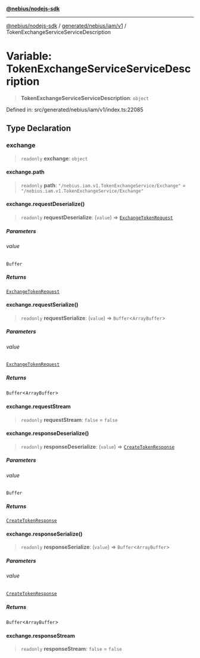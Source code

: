 [**@nebius/nodejs-sdk**](../../../../../README.md)

***

[@nebius/nodejs-sdk](../../../../../README.md) / [generated/nebius/iam/v1](../README.md) / TokenExchangeServiceServiceDescription

# Variable: TokenExchangeServiceServiceDescription

> **TokenExchangeServiceServiceDescription**: `object`

Defined in: src/generated/nebius/iam/v1/index.ts:22085

## Type Declaration

### exchange

> `readonly` **exchange**: `object`

#### exchange.path

> `readonly` **path**: `"/nebius.iam.v1.TokenExchangeService/Exchange"` = `"/nebius.iam.v1.TokenExchangeService/Exchange"`

#### exchange.requestDeserialize()

> `readonly` **requestDeserialize**: (`value`) => [`ExchangeTokenRequest`](../interfaces/ExchangeTokenRequest.md)

##### Parameters

###### value

`Buffer`

##### Returns

[`ExchangeTokenRequest`](../interfaces/ExchangeTokenRequest.md)

#### exchange.requestSerialize()

> `readonly` **requestSerialize**: (`value`) => `Buffer`\<`ArrayBuffer`\>

##### Parameters

###### value

[`ExchangeTokenRequest`](../interfaces/ExchangeTokenRequest.md)

##### Returns

`Buffer`\<`ArrayBuffer`\>

#### exchange.requestStream

> `readonly` **requestStream**: `false` = `false`

#### exchange.responseDeserialize()

> `readonly` **responseDeserialize**: (`value`) => [`CreateTokenResponse`](../interfaces/CreateTokenResponse.md)

##### Parameters

###### value

`Buffer`

##### Returns

[`CreateTokenResponse`](../interfaces/CreateTokenResponse.md)

#### exchange.responseSerialize()

> `readonly` **responseSerialize**: (`value`) => `Buffer`\<`ArrayBuffer`\>

##### Parameters

###### value

[`CreateTokenResponse`](../interfaces/CreateTokenResponse.md)

##### Returns

`Buffer`\<`ArrayBuffer`\>

#### exchange.responseStream

> `readonly` **responseStream**: `false` = `false`
